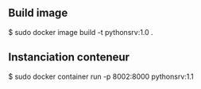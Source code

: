 ## Build image
$ sudo docker image build -t pythonsrv:1.0 .

## Instanciation conteneur
$ sudo docker container run -p 8002:8000 pythonsrv:1.1
